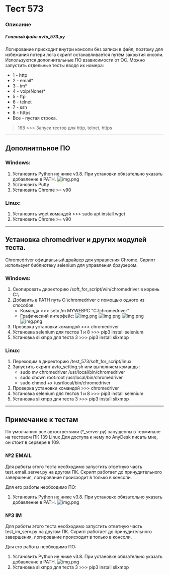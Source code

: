 
# Тест 573
### Описание
##### Главный файл avto_573.py
Логирование присходит внутри консоли без записи в файл, 
поэтому для избежания потери лога скрипт останавливается 
путём закрытия кнсоли. Изпользуются дополнительные ПО взависимости от ОС.
Можно запустить отдельные тесты вводя их номера:
- 1 - http
- 2 - email*
- 3 - im*
- 4 - voip(None)*
- 5 - ftp
- 6 - telnet
- 7 - ssh
- 8 - https
- Все - пустая строка.
> 168 >>> Запуск тестов для http, telnet, https

___
## Дополнитльное ПО

### Windows:
1. Установить Python не ниже v3.8. При установки обязательно
   указать добавление в PATH.
   ![img.png](img/img1.png)
2. Установить Putty
3. Установить Chrome >= v90
### Linux:
1. Установить wget командой >>> sudo apt install wget
2. Установить Chrome >= v90
___
## Установка chromedriver и других модулей теста.
Chromedriver официальный драйвер для управления Chrome.
Скрипт использует библиотеку selenium для управления браузером.
### Windows:
1. Скопировать директорию /soft_for_script/win/chromedriver в корень C:\
2. Добавить в PATH путь C:\chromedriver с помощью одного из способов:
   - Команда >>> setx /m MYWEBPC "C:\chromedriver"
   - Графический интерфейс:
            ![img.png](img/img2.png)
            ![img.png](img/img3.png)
            ![img.png](img/img4.png)
            ![img.png](img/img5.png)
3. Проверка установки командой >>> chromedriver
4. Установка selenium для тестов 1 и 8 >>> pip3 install selenium
5. Установка slixmpp для теста 3 >>> pip3 install slixmpp

### Linux:
1. Переходим в директорию /test_573/soft_for_script/linux
2. Запустить скрипт avto_setting.sh или выполняем команды:
   - sudo mv chromedriver /usr/local/bin/chromedriver
   - sudo chown root:root /usr/local/bin/chromedriver
   - sudo chmod +x /usr/local/bin/chromedriver
3. Проверка установки командой >>> chromedriver
4. Установка selenium для тестов 1 и 8 >>> pip3 install selenium
5. Установка slixmpp для теста 3 >>> pip3 install slixmpp
___
## Примечание к тестам
По умолчанию все автоответчики (*_server.py) запущенны в терминале на тестовом ПК 139 Linux
Для доступа к нему по AnyDesk писать мне, он стоит в сервере в 109.

### №2 EMAIL
Для работы этого теста необходимо запустить ответную часть test_email_server.py на другом ПК.
Скрипт работает до принудительного завершения, логирование происходит в только в консоли.

Для его работы необходимо ПО:
1. Установить Python не ниже v3.8. При установке обязательно
   указать добавление в PATH.
   ![img.png](img/img1.png)


### №3 IM
Для работы этого теста необходимо запустить ответную часть test_im_serv.py на другом ПК.
Скрипт работает до принудительного завершения, логирование происходит в только в консоли.

Для его работы необходимо ПО:
1. Установить Python не ниже v3.8. При установке обязательно
   указать добавление в PATH.
   ![img.png](img/img1.png)
2. Установка slixmpp для теста 3 >>> pip3 install slixmpp